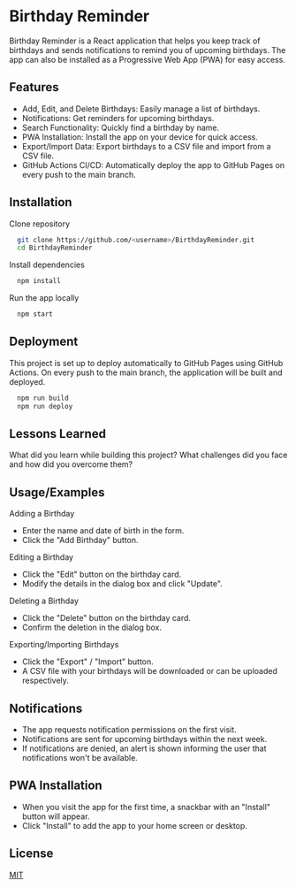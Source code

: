 
# Birthday Reminder

Birthday Reminder is a React application that helps you keep track of birthdays and sends notifications to remind you of upcoming birthdays. The app can also be installed as a Progressive Web App (PWA) for easy access.


## Features

- Add, Edit, and Delete Birthdays: Easily manage a list of birthdays.
- Notifications: Get reminders for upcoming birthdays.
- Search Functionality: Quickly find a birthday by name.
- PWA Installation: Install the app on your device for quick access.
- Export/Import Data: Export birthdays to a CSV file and import from a CSV file.
- GitHub Actions CI/CD: Automatically deploy the app to GitHub Pages on every push to the main branch.


## Installation

Clone repository

```bash
  git clone https://github.com/<username>/BirthdayReminder.git
  cd BirthdayReminder
```
Install dependencies

```bash
  npm install
```

Run the app locally

```bash
  npm start
```
    
## Deployment

This project is set up to deploy automatically to GitHub Pages using GitHub Actions. On every push to the main branch, the application will be built and deployed.

```bash
  npm run build
  npm run deploy
```


## Lessons Learned

What did you learn while building this project? What challenges did you face and how did you overcome them?


## Usage/Examples

Adding a Birthday
- Enter the name and date of birth in the form.
- Click the "Add Birthday" button.

Editing a Birthday
- Click the "Edit" button on the birthday card.
- Modify the details in the dialog box and click "Update".

Deleting a Birthday
- Click the "Delete" button on the birthday card.
- Confirm the deletion in the dialog box.

Exporting/Importing Birthdays
- Click the "Export" / "Import" button.
- A CSV file with your birthdays will be downloaded or can be uploaded respectively.


## Notifications

- The app requests notification permissions on the first visit.
- Notifications are sent for upcoming birthdays within the next week.
- If notifications are denied, an alert is shown informing the user that notifications won't be available.

## PWA Installation

- When you visit the app for the first time, a snackbar with an "Install" button will appear.
- Click "Install" to add the app to your home screen or desktop.
## License

[MIT](https://choosealicense.com/licenses/mit/)

